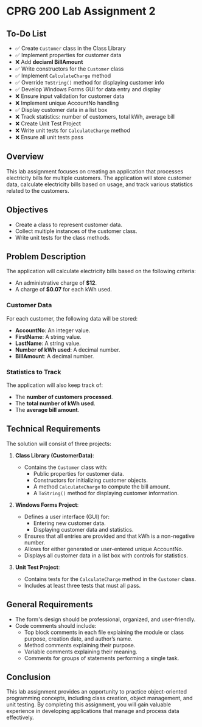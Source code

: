 # CPRG 200 Lab Assignment 2

## To-Do List
- ✅  Create `Customer` class in the Class Library
- ✅  Implement properties for customer data
- ❌  Add **deciaml BillAmount**
- ✅  Write constructors for the `Customer` class
- ✅  Implement `CalculateCharge` method
- ✅  Override `ToString()` method for displaying customer info
- ✅  Develop Windows Forms GUI for data entry and display
- ❌  Ensure input validation for customer data
- ❌  Implement unique AccountNo handling
- ✅  Display customer data in a list box
- ❌  Track statistics: number of customers, total kWh, average bill
- ❌  Create Unit Test Project
- ❌  Write unit tests for `CalculateCharge` method
- ❌  Ensure all unit tests pass

## Overview
This lab assignment focuses on creating an application that processes electricity bills for multiple customers. The application will store customer data, calculate electricity bills based on usage, and track various statistics related to the customers.

## Objectives
- Create a class to represent customer data.
- Collect multiple instances of the customer class.
- Write unit tests for the class methods.

## Problem Description
The application will calculate electricity bills based on the following criteria:
- An administrative charge of **$12**.
- A charge of **$0.07** for each kWh used.

### Customer Data
For each customer, the following data will be stored:
- **AccountNo**: An integer value.
- **FirstName**: A string value.
- **LastName**: A string value.
- **Number of kWh used**: A decimal number.
- **BillAmount**: A decimal number.

### Statistics to Track
The application will also keep track of:
- The **number of customers processed**.
- The **total number of kWh used**.
- The **average bill amount**.

## Technical Requirements
The solution will consist of three projects:

1. **Class Library (CustomerData)**:
   - Contains the `Customer` class with:
     - Public properties for customer data.
     - Constructors for initializing customer objects.
     - A method `CalculateCharge` to compute the bill amount.
     - A `ToString()` method for displaying customer information.

2. **Windows Forms Project**:
   - Defines a user interface (GUI) for:
     - Entering new customer data.
     - Displaying customer data and statistics.
   - Ensures that all entries are provided and that kWh is a non-negative number.
   - Allows for either generated or user-entered unique AccountNo.
   - Displays all customer data in a list box with controls for statistics.

3. **Unit Test Project**:
   - Contains tests for the `CalculateCharge` method in the `Customer` class.
   - Includes at least three tests that must all pass.

## General Requirements
- The form's design should be professional, organized, and user-friendly.
- Code comments should include:
  - Top block comments in each file explaining the module or class purpose, creation date, and author’s name.
  - Method comments explaining their purpose.
  - Variable comments explaining their meaning.
  - Comments for groups of statements performing a single task.

## Conclusion
This lab assignment provides an opportunity to practice object-oriented programming concepts, including class creation, object management, and unit testing. By completing this assignment, you will gain valuable experience in developing applications that manage and process data effectively.
